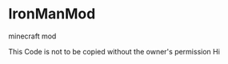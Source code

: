 IronManMod
==========

minecraft mod



This Code is not to be copied without the owner's permission
Hi
